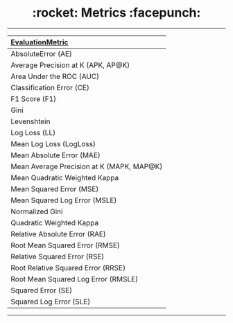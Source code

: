 <h1 align = "center">:rocket: Metrics :facepunch:</h1>

---

|[EvaluationMetric][0]|
|:--|
|AbsoluteError (AE)
|Average Precision at K (APK, AP@K)	 
|Area Under the ROC (AUC)
|Classification Error (CE) 
|F1 Score (F1)
|Gini
|Levenshtein
|Log Loss (LL)
|Mean Log Loss (LogLoss)
|Mean Absolute Error (MAE)
|Mean Average Precision at K (MAPK, MAP@K)
|Mean Quadratic Weighted Kappa
|Mean Squared Error (MSE)
|Mean Squared Log Error (MSLE)
|Normalized Gini
|Quadratic Weighted Kappa
|Relative Absolute Error (RAE)
|Root Mean Squared Error (RMSE)
|Relative Squared Error (RSE)
|Root Relative Squared Error (RRSE)
|Root Mean Squared Log Error (RMSLE)
|Squared Error (SE)
|Squared Log Error (SLE)

---

 [0]: https://github.com/benhamner/Metrics/tree/master/Python
